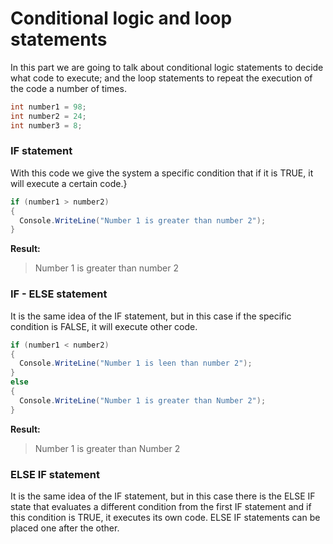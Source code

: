 # Conditional logic and loop statements

In this part we are going to talk about conditional logic statements to decide what code to execute; and the loop statements to repeat the execution of the code a number of times.

```c#
int number1 = 98;
int number2 = 24;
int number3 = 8;
```

### IF statement

With this code we give the system a specific condition that if it is TRUE, it will execute a certain code.}

```c#
if (number1 > number2)
{
  Console.WriteLine("Number 1 is greater than number 2");
}
```

**Result:**

> Number 1 is greater than number 2

### IF - ELSE statement

It is the same idea of the IF statement, but in this case if the specific condition is FALSE, it will execute other code.

```c#
if (number1 < number2)
{
  Console.WriteLine("Number 1 is leen than number 2");
}
else
{
  Console.WriteLine("Number 1 is greater than Number 2");
}
```

**Result:**

> Number 1 is greater than Number 2

### ELSE IF statement

It is the same idea of the IF statement, but in this case there is the ELSE IF state that evaluates a different condition from the first IF statement and if this condition is TRUE, it executes its own code. ELSE IF statements can be placed one after the other.
